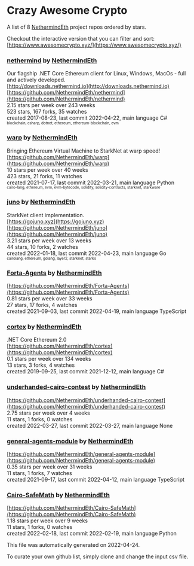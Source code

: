 # Crazy Awesome Crypto
A list of 8 [NethermindEth](https://github.com/NethermindEth) project repos ordered by stars.  

Checkout the interactive version that you can filter and sort: 
[https://www.awesomecrypto.xyz/](https://www.awesomecrypto.xyz/)  


### [nethermind](https://github.com/NethermindEth/nethermind) by [NethermindEth](https://github.com/NethermindEth)  
Our flagship .NET Core Ethereum client for Linux, Windows, MacOs - full and actively developed.  
[http://downloads.nethermind.io](http://downloads.nethermind.io)  
[https://github.com/NethermindEth/nethermind](https://github.com/NethermindEth/nethermind)  
2.15 stars per week over 243 weeks  
523 stars, 167 forks, 35 watches  
created 2017-08-23, last commit 2022-04-22, main language C#  
<sub><sup>blockchain, csharp, dotnet, ethereum, ethereum-blockchain, evm</sup></sub>


### [warp](https://github.com/NethermindEth/warp) by [NethermindEth](https://github.com/NethermindEth)  
Bringing Ethereum Virtual Machine to StarkNet at warp speed!   
[https://github.com/NethermindEth/warp](https://github.com/NethermindEth/warp)  
10 stars per week over 40 weeks  
423 stars, 21 forks, 11 watches  
created 2021-07-17, last commit 2022-03-21, main language Python  
<sub><sup>cairo-lang, ethereum, evm, evm-bytecode, solidity, solidity-contracts, starknet, starkware</sup></sub>


### [juno](https://github.com/NethermindEth/juno) by [NethermindEth](https://github.com/NethermindEth)  
StarkNet client implementation.  
[https://gojuno.xyz](https://gojuno.xyz)  
[https://github.com/NethermindEth/juno](https://github.com/NethermindEth/juno)  
3.21 stars per week over 13 weeks  
44 stars, 10 forks, 2 watches  
created 2022-01-18, last commit 2022-04-23, main language Go  
<sub><sup>cairolang, ethereum, golang, layer2, starknet, starks</sup></sub>


### [Forta-Agents](https://github.com/NethermindEth/Forta-Agents) by [NethermindEth](https://github.com/NethermindEth)  
  
[https://github.com/NethermindEth/Forta-Agents](https://github.com/NethermindEth/Forta-Agents)  
0.81 stars per week over 33 weeks  
27 stars, 17 forks, 4 watches  
created 2021-09-03, last commit 2022-04-19, main language TypeScript  


### [cortex](https://github.com/NethermindEth/cortex) by [NethermindEth](https://github.com/NethermindEth)  
.NET Core Ethereum 2.0  
[https://github.com/NethermindEth/cortex](https://github.com/NethermindEth/cortex)  
0.1 stars per week over 134 weeks  
13 stars, 3 forks, 4 watches  
created 2019-09-25, last commit 2021-12-12, main language C#  


### [underhanded-cairo-contest](https://github.com/NethermindEth/underhanded-cairo-contest) by [NethermindEth](https://github.com/NethermindEth)  
  
[https://github.com/NethermindEth/underhanded-cairo-contest](https://github.com/NethermindEth/underhanded-cairo-contest)  
2.75 stars per week over 4 weeks  
11 stars, 1 forks, 0 watches  
created 2022-03-27, last commit 2022-03-27, main language None  


### [general-agents-module](https://github.com/NethermindEth/general-agents-module) by [NethermindEth](https://github.com/NethermindEth)  
  
[https://github.com/NethermindEth/general-agents-module](https://github.com/NethermindEth/general-agents-module)  
0.35 stars per week over 31 weeks  
11 stars, 1 forks, 7 watches  
created 2021-09-17, last commit 2022-04-12, main language TypeScript  


### [Cairo-SafeMath](https://github.com/NethermindEth/Cairo-SafeMath) by [NethermindEth](https://github.com/NethermindEth)  
  
[https://github.com/NethermindEth/Cairo-SafeMath](https://github.com/NethermindEth/Cairo-SafeMath)  
1.18 stars per week over 9 weeks  
11 stars, 1 forks, 0 watches  
created 2022-02-18, last commit 2022-02-19, main language Python  


This file was automatically generated on 2022-04-24.  

To curate your own github list, simply clone and change the input csv file.  